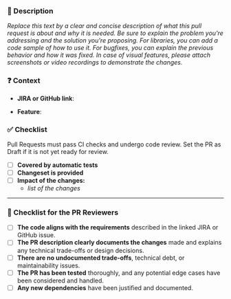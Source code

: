 <!--
Thank you for your contribution! 👍
Please make sure to read CONTRIBUTING.md if you have not already. Pull Requests that do not comply with the rules will be arbitrarily closed.
-->

### 📝 Description

_Replace this text by a clear and concise description of what this pull request is about and why it is needed. Be sure to explain the problem you're addressing and the solution you're proposing._
_For libraries, you can add a code sample of how to use it._
_For bugfixes, you can explain the previous behavior and how it was fixed._
_In case of visual features, please attach screenshots or video recordings to demonstrate the changes._

<!--
| Before        | After         |
| ------------- | ------------- |
|               |               |
-->

### ❓ Context

<!--- If you are a Ledger employee, please include the relevant ticket number, if applicable (e.g., [JIRA-123] for Jira or #123 for a GitHub issue), [NO-ISSUE] if not.-->

- **JIRA or GitHub link**:

<!--- If you are not a Ledger employee, please describe the context of your contribution. For example, explain what feature is being added or how this change will enhance the user experience. -->

<!--- If the PR related to an issue, please include the issue link. -->

- **Feature**:

### ✅ Checklist

Pull Requests must pass CI checks and undergo code review. Set the PR as Draft if it is not yet ready for review.

- [ ] **Covered by automatic tests** <!-- if not, please explain. (Feature must be tested / Bugfix must bring non-regression) -->
- [ ] **Changeset is provided** <!-- Please provide a changeset -->
- [ ] **Impact of the changes:** <!-- Please take some time to list the impact & what specific areas Quality Assurance (QA) should focus on -->
  - _list of the changes_

---

### 🧐 Checklist for the PR Reviewers

<!-- Please do not edit this if you are the PR author -->

- [ ] **The code aligns with the requirements** described in the linked JIRA or GitHub issue.
- [ ] **The PR description clearly documents the changes** made and explains any technical trade-offs or design decisions.
- [ ] **There are no undocumented trade-offs**, technical debt, or maintainability issues.
- [ ] **The PR has been tested** thoroughly, and any potential edge cases have been considered and handled.
- [ ] **Any new dependencies** have been justified and documented.
